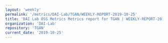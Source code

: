 ```yaml
---
layout: 'weekly'
permalink: '/metrics/DAI-Lab/TGAN/WEEKLY-REPORT-2019-10-25'
title: 'DAI Lab OSS Metrics Metrics report for TGAN | WEEKLY-REPORT-2019-10-25'
organization: 'DAI-Lab'
repository: 'TGAN'
current_date: '2019-10-25'
---
```

